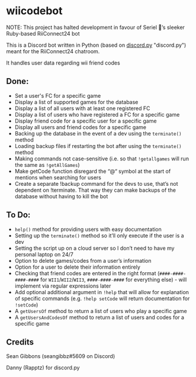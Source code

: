# wiicodebot
NOTE: This project has halted development in favour of Seriel 💖’s sleeker Ruby-based RiiConnect24 bot

This is a Discord bot written in Python (based on [discord.py](https://github.com/Rapptz/discord.py) "discord.py") meant for the RiiConnect24 chatroom.

It handles user data regarding wii friend codes

## Done:
* Set a user's FC for a specific game
* Display a list of supported games for the database
* Display a list of all users with at least one registered FC
* Display a list of users who have registered a FC for a specific game
* Display friend code for a specific user for a specific game
* Display all users and friend codes for a specific game
* Backing up the database in the event of a dev using the `terminate()` method
* Loading backup files if restarting the bot after using the `terminate()` method
* Making commands not case-sensitive (i.e. so that `!getallgames` will run the same as `!getAllGames`)
* Make getCode function disregard the “@“ symbol at the start of mentions when searching for users
* Create a separate !backup command for the devs to use, that’s not dependent on !terminate. That way they can make backups of the database without having to kill the bot

## To Do:
* `help()` method for providing users with easy documentation
* Setting up the `terminate()` method so it’ll only execute if the user is a dev
* Setting the script up on a cloud server so I don’t need to have my personal laptop on 24/7
* Option to delete games/codes from a user’s information
* Option for a user to delete their information entirely
* Checking that friend codes are entered in the right format (`####-####-####-####` for `WII1`/`WII2`/`WII3`, `####-####-####` for everything else) - will implement via regular expressions later
* Add optional additional argument in `!help` that will allow for explanation of specific commands (e.g. `!help setCode` will return documentation for `!setCode`)
* A `getUsersOf` method to return a list of users who play a specific game
* A `getUsersAndCodesOf` method to return a list of users and codes for a specific game

## Credits
Sean Gibbons (seangibbz#5609 on Discord)

Danny (Rapptz) for discord.py